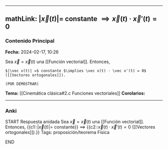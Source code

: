 
---
mathLink: $|\vec x(t)| =$ constante $\implies \vec x(t) · \vec x'(t) = 0$
---
### Contenido Principal

**Fecha:** 2024-02-17, 10:26

Sea $\vec x = \vec x(t)$ una [[Función vectorial]]. Entonces,

```ad-proposition
$|\vec x(t)| =$ constante $\implies \vec x(t) · \vec x'(t) = 0$ ([[Vectores ortogonales]]).
```

```ad-proof
(POR DEMOSTRAR)
```

**Tema:** [[Cinemática clásica#2.c Funciones vectoriales]]
**Corolarios:**

---
### Anki

START
Respuesta anidada
Sea $\vec x = \vec x(t)$ una [[Función vectorial]]. Entonces, {{c1::$|\vec x(t)| =$ constante}} $\implies$ {{c2::$\vec x(t) · \vec x'(t) = 0$ ([[Vectores ortogonales]]).}}
Tags: proposición/teorema Física
<!--ID: 1708275569331-->
END
